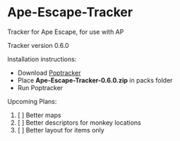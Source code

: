 # Ape-Escape-Tracker

Tracker for Ape Escape, for use with AP

Tracker version 0.6.0

Installation instructions:

- Download [Poptracker](https://github.com/black-sliver/PopTracker/releases)
- Place **Ape-Escape-Tracker-0.6.0.zip** in packs folder
- Run Poptracker

Upcoming Plans:
1. [ ] Better maps
2. [ ] Better descriptors for monkey locations
3. [ ] Better layout for items only
